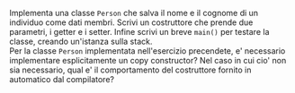 Implementa una classe `Person` che salva il nome e il cognome di un individuo come dati membri. Scrivi un costruttore che prende due parametri, i getter e i setter. Infine scrivi un breve `main()` per testare la classe, creando un'istanza sulla stack.  
Per la classe `Person` implementata nell'esercizio precendete, e' necessario implementare esplicitamente un copy constructor? Nel caso in cui cio' non sia necessario, qual e' il comportamento del costruttore fornito in automatico dal compilatore?
